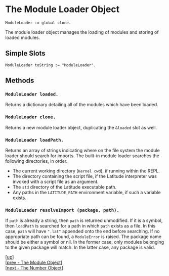 
# The Module Loader Object

    ModuleLoader := global clone.

The module loader object manages the loading of modules and storing of
loaded modules.

## Simple Slots

    ModuleLoader toString := "ModuleLoader".

## Methods

### `ModuleLoader loaded.`

Returns a dictionary detailing all of the modules which have been
loaded.

### `ModuleLoader clone.`

Returns a new module loader object, duplicating the `&loaded` slot as
well.

### `ModuleLoader loadPath.`

Returns an array of strings indicating where on the file system the
module loader should search for imports. The built-in module loader
searches the following directories, in order.
 * The current working directory (`Kernel cwd`), if running within the
   REPL.
 * The directory containing the script file, if the Latitude
   interpreter was invoked with a script file as an argument.
 * The `std` directory of the Latitude executable path.
 * Any paths in the `LATITUDE_PATH` environment variable, if such a
   variable exists.

### `ModuleLoader resolveImport (package, path).`

If `path` is already a string, then `path` is returned unmodified. If
it is a symbol, then `loadPath` is searched for a path in which `path`
exists as a file. In this case, `path` will have `".lat"` appended
onto the end before searching. If no appropriate path can be found, a
`ModuleError` is raised. The package name should be either a symbol or
nil. In the former case, only modules belonging to the given package
will match. In the latter case, any package is valid.

[[up](.)]
<br/>[[prev - The Module Object](module.md)]
<br/>[[next - The Number Object](number.md)]
